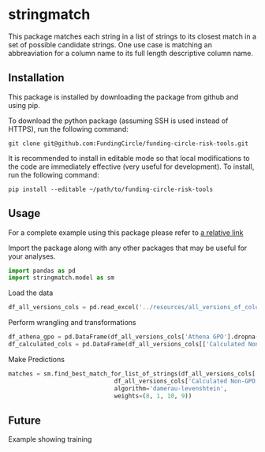 # stringmatch

This package matches each string in a list of strings to its closest match in a set of possible candidate strings. One use case is matching an abbreaviation for a column name to its full length descriptive column name.

## Installation
This package is installed by downloading the package from github and using pip.

To download the python package (assuming SSH is used instead of HTTPS), run the following command:

`git clone git@github.com:FundingCircle/funding-circle-risk-tools.git`

It is recommended to install in editable mode so that local modifications to the code are immediately effective (very useful for development). To install, run the following command:

`pip install --editable ~/path/to/funding-circle-risk-tools`

## Usage
For a complete example using this package please refer to [a relative link](notebooks/Predicting%20Column%20Names.ipynb)

Import the package along with any other packages that may be useful for your analyses.
```python
import pandas as pd
import stringmatch.model as sm
```

Load the data
```python
df_all_versions_cols = pd.read_excel('../resources/all_versions_of_columns.xlsx')
```

Perform wrangling and transformations
```python
df_athena_gpo = pd.DataFrame(df_all_versions_cols['Athena GPO'].dropna())
df_calculated_cols = pd.DataFrame(df_all_versions_cols[['Calculated Non-GPO', 'Calculated GPO']])
```

Make Predictions
```python
matches = sm.find_best_match_for_list_of_strings(df_all_versions_cols['Athena Non-GPO'].dropna(),
                              df_all_versions_cols['Calculated Non-GPO'],
                              algorithm='damerau-levenshtein',
                              weights=(8, 1, 10, 9))
```

## Future
Example showing training
